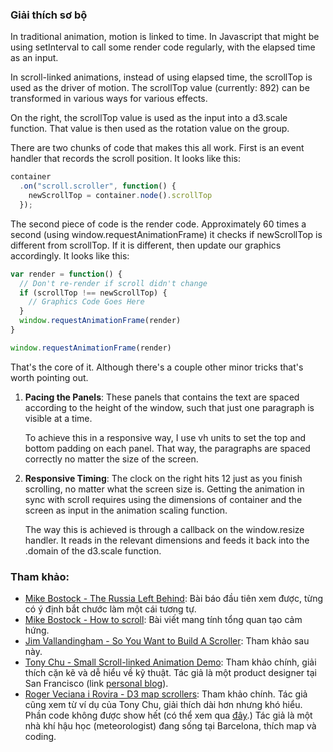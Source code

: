 ### Giải thích sơ bộ

In traditional animation, motion is linked to time. In Javascript that might be using setInterval to call some render code regularly, with the elapsed time as an input.

In scroll-linked animations, instead of using elapsed time, the scrollTop is used as the driver of motion. The scrollTop value (currently: 892) can be transformed in various ways for various effects.

On the right, the scrollTop value is used as the input into a d3.scale function. That value is then used as the rotation value on the <g> group.

There are two chunks of code that makes this all work. First is an event handler that records the scroll position. It looks like this:
```javascript
container
  .on("scroll.scroller", function() {
    newScrollTop = container.node().scrollTop
  });      
```

The second piece of code is the render code. Approximately 60 times a second (using window.requestAnimationFrame) it checks if newScrollTop is different from scrollTop. If it is different, then update our graphics accordingly. It looks like this:

```javascript
var render = function() {
  // Don't re-render if scroll didn't change
  if (scrollTop !== newScrollTop) {
    // Graphics Code Goes Here
  }
  window.requestAnimationFrame(render)
}

window.requestAnimationFrame(render) 
```

That's the core of it. Although there's a couple other minor tricks that's worth pointing out.

1. **Pacing the Panels**: These panels that contains the text are spaced according to the height of the window, such that just one paragraph is visible at a time.

    To achieve this in a responsive way, I use vh units to set the top and bottom padding on each panel. That way, the paragraphs are spaced correctly no matter the size of the screen.

2. **Responsive Timing**: The clock on the right hits 12 just as you finish scrolling, no matter what the screen size is. Getting the animation in sync with scroll requires using the dimensions of container and the screen as input in the animation scaling function.

    The way this is achieved is through a callback on the window.resize handler. It reads in the relevant dimensions and feeds it back into the .domain of the d3.scale function.



### Tham khảo:

- [Mike Bostock - The Russia Left Behind](http://www.nytimes.com/newsgraphics/2013/10/13/russia/index.html): Bài báo đầu tiên xem được, từng có ý định bắt chước làm một cái tương tự.
- [Mike Bostock - How to scroll](https://bost.ocks.org/mike/scroll/): Bài viết mang tính tổng quan tạo cảm hứng.
- [Jim Vallandingham - So You Want to Build A Scroller](http://vallandingham.me/scroller.html): Tham khảo sau này.
- [Tony Chu - Small Scroll-linked Animation Demo](http://bl.ocks.org/tonyhschu/af64df46f7b5b760fc1db1260dd6ec6a): Tham khảo chính, giải thích cặn kẽ và dễ hiểu về kỹ thuật. Tác giả là một product designer tại San Francisco (link [personal blog](http://www.tonyhschu.ca/)).
- [Roger Veciana i Rovira - D3 map scrollers](http://geoexamples.com/d3/2016/05/25/d3-map-scrollers.html): Tham khảo chính. Tác giả cũng xem từ ví dụ của Tony Chu, giải thích dài hơn nhưng khó hiểu. Phần code không được show hết (có thể xem qua [đây](https://cdn.rawgit.com/rveciana/eeaa71659adbc88dc4165eaf99dcb9be/raw/4812ed4d7330335bed355a082742367b484b3048/index.html).) Tác giả là một nhà khí hậu học (meteorologist) đang sống tại Barcelona, thích map và coding.